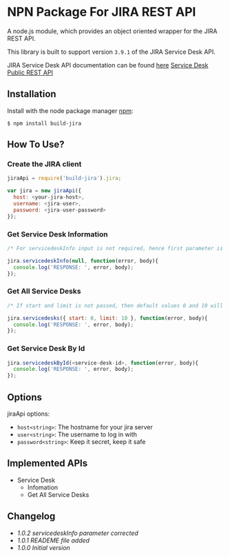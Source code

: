 # NPN Package For JIRA REST API

A node.js module, which provides an object oriented wrapper for the JIRA REST API.

This library is built to support version `3.9.1` of the JIRA Service Desk API.

JIRA Service Desk API documentation can be found [here](https://docs.atlassian.com/jira-servicedesk/REST/3.9.1/)
[Service Desk Public REST API](https://developer.atlassian.com/cloud/jira/service-desk/rest/#api-servicedesk-get)

## Installation

Install with the node package manager [npm](http://npmjs.org):

```shell
$ npm install build-jira
```

## How To Use?

### Create the JIRA client

```js
jiraApi = require('build-jira').jira;

var jira = new jiraApi({
  host: <your-jira-host>,
  username: <jira-user>,
  password: <jira-user-password>
});
```

### Get Service Desk Information

```js
/* For servicedeskInfo input is not required, hence first parameter is null in this call. */

jira.servicedeskInfo(null, function(error, body){
  console.log('RESPONSE: ', error, body);
});
```

### Get All Service Desks

```js
/* If start and limit is not passed, then default values 0 and 10 will get applied respectively */

jira.servicedesks({ start: 0, limit: 10 }, function(error, body){
  console.log('RESPONSE: ', error, body);
});
```

### Get Service Desk By Id

```js
jira.servicedeskById(<service-desk-id>, function(error, body){
  console.log('RESPONSE: ', error, body);
});
```

## Options

jiraApi options: <!-- * `protocol<string>`: Typically 'http:' or 'https:' -->

- `host<string>`: The hostname for your jira server
- `user<string>`: The username to log in with
- `password<string>`: Keep it secret, keep it safe

## Implemented APIs

- Service Desk
  - Infomation
  - Get All Service Desks

## Changelog

- _1.0.2 servicedeskInfo parameter corrected_
- _1.0.1 READEME file added_
- _1.0.0 Initial version_

